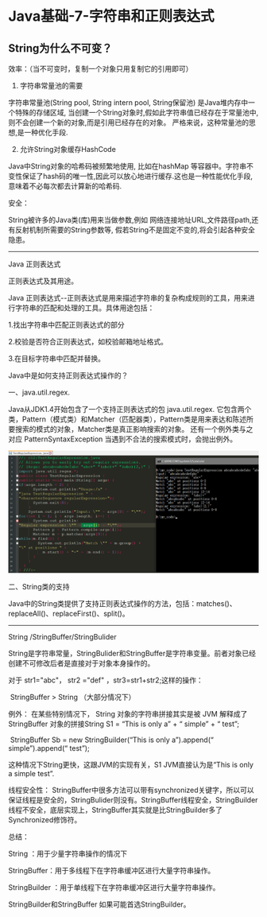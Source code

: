 # Java基础-7-字符串和正则表达式

## String为什么不可变？

效率：（当不可变时，复制一个对象只用复制它的引用即可）

1. 字符串常量池的需要

字符串常量池(String pool, String intern pool, String保留池) 是Java堆内存中一个特殊的存储区域, 当创建一个String对象时,假如此字符串值已经存在于常量池中,则不会创建一个新的对象,而是引用已经存在的对象。 严格来说，这种常量池的思想,是一种优化手段.

2. 允许String对象缓存HashCode

Java中String对象的哈希码被频繁地使用, 比如在hashMap 等容器中。字符串不变性保证了hash码的唯一性,因此可以放心地进行缓存.这也是一种性能优化手段,意味着不必每次都去计算新的哈希码.

安全：

String被许多的Java类(库)用来当做参数,例如 网络连接地址URL,文件路径path,还有反射机制所需要的String参数等, 假若String不是固定不变的,将会引起各种安全隐患。

---

Java 正则表达式 

正则表达式及其用途。

Java 正则表达式--正则表达式是用来描述字符串的复杂构成规则的工具，用来进行字符串的匹配和处理的工具。具体用途包括：

1.找出字符串中匹配正则表达式的部分

2.校验是否符合正则表达式，如校验邮箱地址格式。

3.在目标字符串中匹配并替换。

Java中是如何支持正则表达式操作的？

一、java.util.regex.

Java从JDK1.4开始包含了一个支持正则表达式的包 java.util.regex. 它包含两个类，Pattern（模式类）和Matcher（匹配器类），Pattern类是用来表达和陈述所要搜索的模式的对象，Matcher类是真正影响搜索的对象。 还有一个例外类与之对应 PatternSyntaxException 当遇到不合法的搜索模式时，会抛出例外。

![4d163decc61356c6e7389d1026a9b2d8.png](image/4d163decc61356c6e7389d1026a9b2d8.png)

二、String类的支持

Java中的String类提供了支持正则表达式操作的方法，包括：matches()、replaceAll()、replaceFirst()、split()。

---

String /StringBuffer/StringBulider

String是字符串常量，StringBulider和StringBuffer是字符串变量。前者对象已经创建不可修改后者是直接对于对象本身操作的。

对于 str1="abc"， str2 ="def" ，str3=str1+str2;这样的操作：

 StringBuffer > String （大部分情况下）

例外： 在某些特别情况下， String 对象的字符串拼接其实是被 JVM 解释成了 StringBuffer 对象的拼接String S1 = “This is only a” + “ simple” + “ test”;

 StringBuffer Sb = new StringBuilder(“This is only a”).append(“ simple”).append(“ test”);

这种情况下String更快，这跟JVM的实现有关，S1 JVM直接认为是“This is only a simple test”.

线程安全性： StringBuffer中很多方法可以带有synchronized关键字，所以可以保证线程是安全的，StringBulider则没有。StringBuffer线程安全，StringBuilder线程不安全，底层实现上，StringBuffer其实就是比StringBuilder多了Synchronized修饰符。

总结：

String ：用于少量字符串操作的情况下

StringBuffer：用于多线程下在字符串缓冲区进行大量字符串操作。

StringBuilder ：用于单线程下在字符串缓冲区进行大量字符串操作。

StringBuilder和StringBuffer 如果可能首选StringBuilder。

